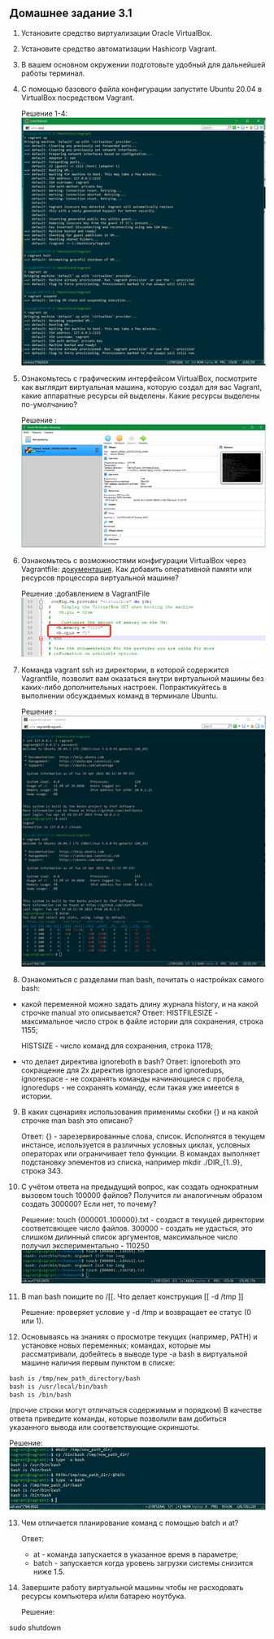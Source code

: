 ## Домашнее задание 3.1
1. Установите средство виртуализации Oracle VirtualBox.
2. Установите средство автоматизации Hashicorp Vagrant.
3. В вашем основном окружении подготовьте удобный для дальнейшей работы терминал.
4. С помощью базового файла конфигурации запустите Ubuntu 20.04 в VirtualBox посредством Vagrant.

    Решение 1-4:![1-4](screenshots/1-4.vagrant_up-hold-suspend.png)

5. Ознакомьтесь с графическим интерфейсом VirtualBox, посмотрите как выглядит виртуальная машина, которую создал для вас Vagrant, какие аппаратные ресурсы ей выделены. Какие ресурсы выделены по-умолчанию?

    Решение :![5](screenshots/5.system%20resources.png)

6. Ознакомьтесь с возможностями конфигурации VirtualBox через Vagrantfile: [документация](https://www.vagrantup.com/docs/providers/virtualbox/configuration.html). Как добавить оперативной памяти или ресурсов процессора виртуальной машине?

    Решение :добавлением в VagrantFile ![6](screenshots/6.add%20RAM%20or%20CPU%20.png)

7. Команда vagrant ssh из директории, в которой содержится Vagrantfile, позволит вам оказаться внутри виртуальной машины без каких-либо дополнительных настроек. Попрактикуйтесь в выполнении обсуждаемых команд в терминале Ubuntu.

    Решение :![7](screenshots/7.ssh.png)

8. Ознакомиться с разделами man bash, почитать о настройках самого bash:

 - какой переменной можно задать длину журнала history, и на какой строчке manual это описывается?
    Ответ: 
    HISTFILESIZE - максимальное число строк в файле истории для сохранения, строка 1155;

    HISTSIZE - число команд для сохранения, строка 1178;

 - что делает директива ignoreboth в bash?
    Ответ: 
   ignoreboth это сокращение для 2х директив ignorespace and ignoredups, 
      ignorespace - не сохранять команды начинающиеся с пробела, ignoredups - не сохранять команду, если такая уже имеется в истории.

9. В каких сценариях использования применимы скобки {} и на какой строчке man bash это описано?
   
    Ответ: {} - зарезервированные слова, список. Исполнятся в текущем инстансе, используется в различных условных циклах, условных операторах или ограничивает тело функции.
В командах выполняет подстановку элементов из списка, например mkdir ./DIR_{1..9}, строка 343.
10. С учётом ответа на предыдущий вопрос, как создать однократным вызовом touch 100000 файлов? Получится ли аналогичным образом создать 300000? Если нет, то почему?

    Решение: touch {000001..100000}.txt - создаст в текущей директории соответсвющее число файлов.
300000 - создать не удасться, это слишком дилинный список аргументов, максимальное число получил экспериментально - 110250
![10.](screenshots/10.mkdir.png)

11. В man bash поищите по /\[\[. Что делает конструкция [[ -d /tmp ]]

    Решение: проверяет условие у -d /tmp и возвращает ее статус (0 или 1).

12. Основываясь на знаниях о просмотре текущих (например, PATH) и установке новых переменных; командах, которые мы рассматривали, добейтесь в выводе type -a bash в виртуальной машине наличия первым пунктом в списке:

```
bash is /tmp/new_path_directory/bash
bash is /usr/local/bin/bash
bash is /bin/bash
```

(прочие строки могут отличаться содержимым и порядком) В качестве ответа приведите команды, которые позволили вам добиться указанного вывода или соответствующие скриншоты.
    
Решение:![12.](screenshots/12.path.png)

13. Чем отличается планирование команд с помощью batch и at?

    Ответ:
    - at - команда запускается в указанное время в параметре;
    - batch - запускается когда уровень загрузки системы снизится ниже 1.5.
 
14. Завершите работу виртуальной машины чтобы не расходовать ресурсы компьютера и/или батарею ноутбука.
    
    Решение:

sudo shutdown
